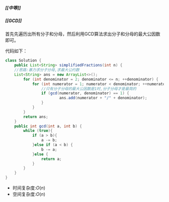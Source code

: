 ##### [[中等]]
##### [[GCD]]

首先先遍历出所有分子和分母，然后利用GCD算法求出分子和分母的最大公因数即可。

代码如下：
```java
class Solution {
	public List<String> simplifiedFractions(int n) {
	//思路:暴力求分子分母,求最大公约数
	List<String> ans = new ArrayList<>();
		for (int denominator = 2; denominator <= n; ++denominator) {
			for (int numerator = 1; numerator < denominator; ++numerator) {
				//只有分子分母的最大公因数是1时,分子分母才是最简的
				if (gcd(numerator, denominator) == 1) {
						ans.add(numerator + "/" + denominator);
				}
			}
		}
		return ans;
	}
	public int gcd(int a, int b) {
		while (true){
			if (a > b){
				a -= b;
			}else if (a < b) {
				b -= a;
			}else {
				return a;
			}
		}
	}
}
```
- 时间复杂度:$O(n)$
- 空间复杂度:$O(n)$